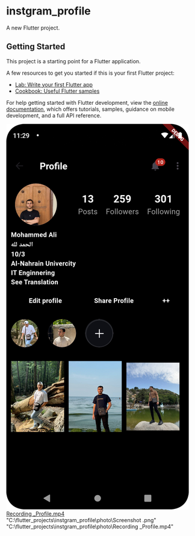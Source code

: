 # instgram_profile

A new Flutter project.

## Getting Started

This project is a starting point for a Flutter application.

A few resources to get you started if this is your first Flutter project:

- [Lab: Write your first Flutter app](https://docs.flutter.dev/get-started/codelab)
- [Cookbook: Useful Flutter samples](https://docs.flutter.dev/cookbook)

For help getting started with Flutter development, view the
[online documentation](https://docs.flutter.dev/), which offers tutorials,
samples, guidance on mobile development, and a full API reference.

![img_1.png](img_1.png)
[Recording _Profile.mp4](..%2F..%2FUsers%2FWIN10%2FOneDrive%2F%D8%B3%D8%B7%D8%AD%20%D8%A7%D9%84%D9%85%D9%83%D8%AA%D8%A8%2Fphoto%2FRecording%20_Profile.mp4)
"C:\flutter_projects\instgram_profile\photo\Screenshot .png"
"C:\flutter_projects\instgram_profile\photo\Recording _Profile.mp4"